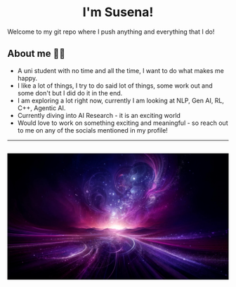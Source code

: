 
<h1 align = "center" >I'm Susena! </h1> 

Welcome to my git repo where I push anything and everything that I do!

## About me  💜✨

- A uni student with no time and all the time, I want to do what makes me happy.
- I like a lot of things, I try to do said lot of things, some work out and some don't but I did do it in the end.
- I am exploring a lot right now, currently I am looking at NLP, Gen AI, RL, C++, Agentic AI.
- Currently diving into AI Research - it is an exciting world
- Would love to work on something exciting and meaningful - so reach out to me on any of the socials mentioned in my profile!
  
---
![Pretty Background](WowBg.jpg)
---
